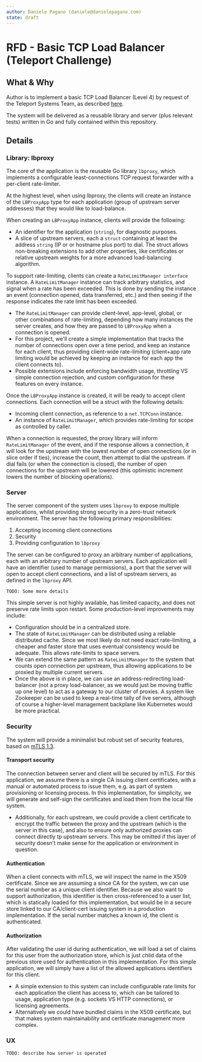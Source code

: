 ```yaml
---
author: Daniele Pagano (daniele@danielepagano.com)
state: draft
---
```


# RFD - Basic TCP Load Balancer (Teleport Challenge)

## What & Why

Author is to implement a basic TCP Load Balancer (Level 4) by request of the Teleport Systems Team, as described [here](https://github.com/gravitational/careers/blob/main/challenges/systems/challenge-2.md#level-4).

The system will be delivered as a reusable library and server (plus relevant tests) written in Go and fully contained within this repository.

## Details

### Library: lbproxy

The core of the application is the reusable Go library `lbproxy`, which implements a configurable least-connections TCP request forwarder with a per-client rate-limiter.

At the highest level, when using lbproxy, the clients will create an instance of the `LBProxyApp` type for each application (group of upstream server addresses) that they would like to load-balance.

When creating an `LBProxyApp` instance, clients will provide the following:

- An identifier for the application (`string`), for diagnostic purposes.
- A slice of upstream servers, each a `struct` containing at least the address `string` (IP or or hostname plus port) to dial. The struct allows non-breaking extensions to add other properties, like certificates or relative upstream weights for a more advanced load-balancing algorithm.

To support rate-limiting, clients can create a `RateLimitManager interface` instance. A `RateLimitManager` instance can track arbitrary statistics, and signal when a rate has been exceeded. This is done by sending the instance an event (connection opened, data transferred, etc.) and then seeing if the response indicates the rate limit has been exceeded.

- The `RateLimitManager` can provide client-level, app-level, global, or other combinations of rate-limiting, depending how many instances the server creates, and how they are passed to `LBProxyApp` when a connection is opened.
- For this project, we'll create a simple implementation that tracks the number of connections open over a time period, and keep an instance for each client, thus providing client-wide rate-limiting (client+app rate limiting would be achieved by keeping an instance for each app the client connects to).
- Possible extensions include enforcing bandwidth usage, throttling VS simple connection rejection, and custom configuration for these features on every instance.

Once the `LBProxyApp` instance is created, it will be ready to accept client connections. Each connection will be a struct with the following details:

- Incoming client connection, as reference to a `net.TCPConn` instance.
- An instance of `RateLimitManager`, which provides rate-limiting for scope as controlled by caller.

When a connection is requested, the proxy library will inform `RateLimitManager` of the event, and if the response allows a connection, it will look for the upstream with the lowest number of open connections (or in slice order if ties), increase the count, then attempt to dial the upstream. If dial fails (or when the connection is closed), the number of open connections for the upstream will be lowered (this optimistic increment lowers the number of blocking operations).

### Server

The server component of the system uses `lbproxy` to expose multiple applications, whilst providing strong security in a zero-trust network environment.
The server has the following primary responsibilities:

 1. Accepting incoming client connections
 2. Security
 3. Providing configuration to `lbproxy`

The server can be configured to proxy an arbitrary number of applications, each with an arbitrary number of upstream servers.
Each application will have an identifier (used to manage permissions), a port that the server will open to accept client connections, and a list of upstream servers, as defined in the `lbproxy` API.

`TODO: Some more details`

This simple server is not highly available, has limited capacity, and does not preserve rate limits upon restart. Some production-level improvements may include:

- Configuration should be in a centralized store.
- The state of `RateLimitManager` can be distributed using a reliable distributed cache. Since we most likely do not need exact rate-limiting, a cheaper and faster store that uses eventual consistency would be adequate. This allows rate-limits to space servers.
- We can extend the same pattern as `RateLimitManager` to the system that counts open connection per upstream, thus allowing applications to be proxied by multiple current servers.
- Once the above is in place, we can use an address-redirecting load-balancer (not a proxy load-balancer, as we would just be moving traffic up one level) to act as a gateway to our cluster of proxies. A system like Zookeeper can be used to keep a real-time tally of live servers, although of course a higher-level management backplane like Kubernetes would be more practical.

### Security

The system will provide a minimalist but robust set of security features, based on [mTLS 1.3](https://www.rfc-editor.org/rfc/rfc8446.html).

#### Transport security

The connection between server and client will be secured by mTLS. For this application, we assume there is a single CA issuing client certificates, with a manual or automated process to issue them, e.g. as part of system provisioning or licensing process. In this implementation, for simplicity, we will generate and self-sign the certificates and load them from the local file system.

- Additionally, for each upstream, we could provide a client certificate to encrypt the traffic between the proxy and the upstream (which is the server in this case), and also to ensure only authorized proxies can connect directly tp upstream servers. This may be omitted if this layer of security doesn't make sense for the application or environment in question.

#### Authentication

When a client connects with mTLS, we will inspect the name in the X509 certificate. Since we are assuming a since CA for the system, we can use the serial number as a unique client identifier. Because we also want to support authorization, this identifier is then cross-referenced to a user list, which is statically loaded for this implementation, but would be in a secure store linked to our CA/client-cert issuing system in a production implementation. If the serial number matches a known id, the client is authenticated.

#### Authorization

After validating the user id during authentication, we will load a set of claims for this user from the authorization store, which is just child data of the previous store used for authentication in this implementation. For this simple application, we will simply have a list of the allowed applications identifiers for this client.

- A simple extension to this system can include configurable rate limits for each application the client has access to, which can be tailored to usage,  application type (e.g. sockets VS HTTP connections), or licensing agreements.
- Alternatively we could have bundled claims in the X509 certificate, but that makes system maintainability and certificate management more complex.

### UX

`TODO: describe how server is operated`
